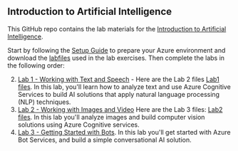 ## Introduction to Artificial Intelligence

This GitHub repo contains the lab materials for the [Introduction to Artificial Intelligence](https://github.com/annedroid/MLAI_CognitiveServices).

Start by following the [Setup Guide](https://github.com/annedroid/MLAI_CognitiveServices/blob/master/Final_MLAI_Welcome.docx) to prepare your Azure environment and download the [labfiles](https://github.com/annedroid/MLAI_CognitiveServices/blob/master/labs.zip) used in the lab exercises. Then complete the labs in the following order:

2. [Lab 1 - Working with Text and Speech](https://github.com/annedroid/MLAI_CognitiveServices/blob/master/DAT263x-Lab2.pdf) - Here are the Lab 2 files [Lab1 files](https://github.com/annedroid/MLAI_CognitiveServices/blob/master/Text%20and%20Speech.zip). In this lab, you'll learn how to analyze text and use Azure Cognitive Services to build AI solutions that apply natural language processing (NLP) techniques.
3. [Lab 2 - Working with Images and Video](https://github.com/annedroid/MLAI_CognitiveServices/blob/master/DAT263x-Lab3.pdf) Here are the Lab 3 files: [Lab2 files](https://github.com/annedroid/MLAI_CognitiveServices/blob/master/Vision.zip). In this lab you'll analyze images and build computer vision solutions using Azure Cognitive services.
4. [Lab 3 - Getting Started with Bots](https://github.com/annedroid/MLAI_CognitiveServices/blob/master/DAT263x-Lab4.pdf). In this lab you'll get started with Azure Bot Services, and build a simple conversational AI solution.
